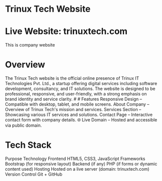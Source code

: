 # Trinux Tech Website
# Live Website: trinuxtech.com
This is company website 
# Overview
The Trinux Tech website is the official online presence of Trinux IT Technologies Pvt. Ltd., a startup offering digital services including software development, consultancy, and IT solutions. The website is designed to be professional, responsive, and user-friendly, with a strong emphasis on brand identity and service clarity.                    # # Features
Responsive Design – Compatible with desktop, tablet, and mobile screens.
About Company – Overview of Trinux Tech's mission and services.
Services Section – Showcasing various IT services and solutions.
Contact Page – Interactive contact form with company details.
🌐 Live Domain – Hosted and accessible via public domain.

# Tech Stack
Purpose	Technology
Frontend	HTML5, CSS3, JavaScript
Frameworks	Bootstrap (for responsive layout)
Backend (if any)	PHP (if forms or dynamic content used)
Hosting	Hosted on a live server (domain: trinuxtech.com)
Version Control	Git + GitHub
